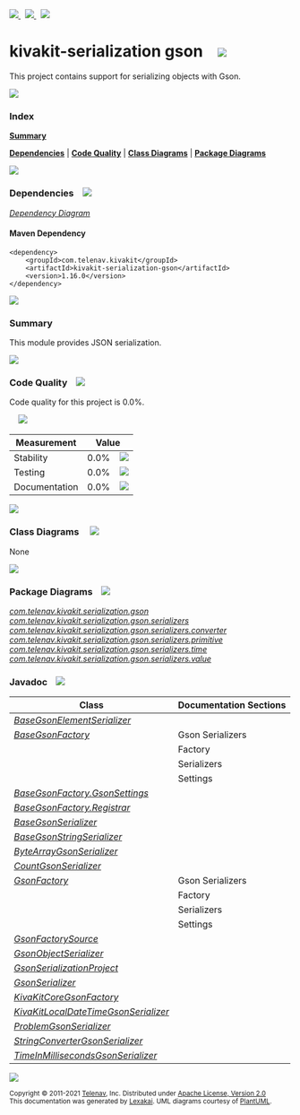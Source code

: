 [//]: # (start-user-text)

<a href="https://www.kivakit.org">
<img src="https://telenav.github.io/telenav-assets/images/icons/web-32.png" srcset="https://telenav.github.io/telenav-assets/images/icons/web-32-2x.png 2x"/>
</a>
&nbsp;
<a href="https://twitter.com/openkivakit">
<img src="https://telenav.github.io/telenav-assets/images/logos/twitter/twitter-32.png" srcset="https://telenav.github.io/telenav-assets/images/logos/twitter/twitter-32-2x.png 2x"/>
</a>
&nbsp;
<a href="https://kivakit.zulipchat.com">
<img src="https://telenav.github.io/telenav-assets/images/logos/zulip/zulip-32.png" srcset="https://telenav.github.io/telenav-assets/images/logos/zulip/zulip-32-2x.png 2x"/>
</a>

[//]: # (end-user-text)

# kivakit-serialization gson &nbsp;&nbsp; <img src="https://telenav.github.io/telenav-assets/images/icons/communicate-64.png" srcset="https://telenav.github.io/telenav-assets/images/icons/communicate-64-2x.png 2x"/>

This project contains support for serializing objects with Gson.

<img src="https://telenav.github.io/telenav-assets/images/separators/horizontal-line-512.png" srcset="https://telenav.github.io/telenav-assets/images/separators/horizontal-line-512-2x.png 2x"/>

### Index

[**Summary**](#summary)  

[**Dependencies**](#dependencies) | [**Code Quality**](#code-quality) | [**Class Diagrams**](#class-diagrams) | [**Package Diagrams**](#package-diagrams)

<img src="https://telenav.github.io/telenav-assets/images/separators/horizontal-line-512.png" srcset="https://telenav.github.io/telenav-assets/images/separators/horizontal-line-512-2x.png 2x"/>

### Dependencies <a name="dependencies"></a> &nbsp;&nbsp; <img src="https://telenav.github.io/telenav-assets/images/icons/dependencies-32.png" srcset="https://telenav.github.io/telenav-assets/images/icons/dependencies-32-2x.png 2x"/>

[*Dependency Diagram*](https://www.kivakit.org/1.16.0/lexakai/kivakit/kivakit-serialization/gson/documentation/diagrams/dependencies.svg)

#### Maven Dependency

    <dependency>
        <groupId>com.telenav.kivakit</groupId>
        <artifactId>kivakit-serialization-gson</artifactId>
        <version>1.16.0</version>
    </dependency>

<img src="https://telenav.github.io/telenav-assets/images/separators/horizontal-line-128.png" srcset="https://telenav.github.io/telenav-assets/images/separators/horizontal-line-128-2x.png 2x"/>

[//]: # (start-user-text)

### Summary <a name = "summary"></a>

This module provides JSON serialization.

[//]: # (end-user-text)

<img src="https://telenav.github.io/telenav-assets/images/separators/horizontal-line-128.png" srcset="https://telenav.github.io/telenav-assets/images/separators/horizontal-line-128-2x.png 2x"/>

### Code Quality <a name="code-quality"></a> &nbsp;&nbsp; <img src="https://telenav.github.io/telenav-assets/images/icons/ruler-32.png" srcset="https://telenav.github.io/telenav-assets/images/icons/ruler-32-2x.png 2x"/>

Code quality for this project is 0.0%.  
  
&nbsp; &nbsp; <img src="https://telenav.github.io/telenav-assets/images/meters/meter-0-96.png" srcset="https://telenav.github.io/telenav-assets/images/meters/meter-0-96-2x.png 2x"/>

| Measurement   | Value                    |
|---------------|--------------------------|
| Stability     | 0.0%&nbsp; &nbsp; <img src="https://telenav.github.io/telenav-assets/images/meters/meter-0-96.png" srcset="https://telenav.github.io/telenav-assets/images/meters/meter-0-96-2x.png 2x"/>     |
| Testing       | 0.0%&nbsp; &nbsp; <img src="https://telenav.github.io/telenav-assets/images/meters/meter-0-96.png" srcset="https://telenav.github.io/telenav-assets/images/meters/meter-0-96-2x.png 2x"/>       |
| Documentation | 0.0%&nbsp; &nbsp; <img src="https://telenav.github.io/telenav-assets/images/meters/meter-0-96.png" srcset="https://telenav.github.io/telenav-assets/images/meters/meter-0-96-2x.png 2x"/> |

<img src="https://telenav.github.io/telenav-assets/images/separators/horizontal-line-128.png" srcset="https://telenav.github.io/telenav-assets/images/separators/horizontal-line-128-2x.png 2x"/>

### Class Diagrams <a name="class-diagrams"></a> &nbsp; &nbsp; <img src="https://telenav.github.io/telenav-assets/images/icons/diagram-40.png" srcset="https://telenav.github.io/telenav-assets/images/icons/diagram-40-2x.png 2x"/>

None

<img src="https://telenav.github.io/telenav-assets/images/separators/horizontal-line-128.png" srcset="https://telenav.github.io/telenav-assets/images/separators/horizontal-line-128-2x.png 2x"/>

### Package Diagrams <a name="package-diagrams"></a> &nbsp;&nbsp; <img src="https://telenav.github.io/telenav-assets/images/icons/box-24.png" srcset="https://telenav.github.io/telenav-assets/images/icons/box-24-2x.png 2x"/>

[*com.telenav.kivakit.serialization.gson*](https://www.kivakit.org/1.16.0/lexakai/kivakit/kivakit-serialization/gson/documentation/diagrams/com.telenav.kivakit.serialization.gson.svg)  
[*com.telenav.kivakit.serialization.gson.serializers*](https://www.kivakit.org/1.16.0/lexakai/kivakit/kivakit-serialization/gson/documentation/diagrams/com.telenav.kivakit.serialization.gson.serializers.svg)  
[*com.telenav.kivakit.serialization.gson.serializers.converter*](https://www.kivakit.org/1.16.0/lexakai/kivakit/kivakit-serialization/gson/documentation/diagrams/com.telenav.kivakit.serialization.gson.serializers.converter.svg)  
[*com.telenav.kivakit.serialization.gson.serializers.primitive*](https://www.kivakit.org/1.16.0/lexakai/kivakit/kivakit-serialization/gson/documentation/diagrams/com.telenav.kivakit.serialization.gson.serializers.primitive.svg)  
[*com.telenav.kivakit.serialization.gson.serializers.time*](https://www.kivakit.org/1.16.0/lexakai/kivakit/kivakit-serialization/gson/documentation/diagrams/com.telenav.kivakit.serialization.gson.serializers.time.svg)  
[*com.telenav.kivakit.serialization.gson.serializers.value*](https://www.kivakit.org/1.16.0/lexakai/kivakit/kivakit-serialization/gson/documentation/diagrams/com.telenav.kivakit.serialization.gson.serializers.value.svg)

### Javadoc <a name="code-quality"></a> &nbsp;&nbsp; <img src="https://telenav.github.io/telenav-assets/images/icons/books-24.png" srcset="https://telenav.github.io/telenav-assets/images/icons/books-24-2x.png 2x"/>

| Class | Documentation Sections  |
|-------|-------------------------|
| [*BaseGsonElementSerializer*](https://www.kivakit.org/1.16.0/javadoc/kivakit/kivakit-serialization-gson/com/telenav/kivakit/serialization/gson/serializers/BaseGsonElementSerializer.html) |  |  
| [*BaseGsonFactory*](https://www.kivakit.org/1.16.0/javadoc/kivakit/kivakit-serialization-gson/com/telenav/kivakit/serialization/gson/BaseGsonFactory.html) | Gson Serializers |  
| | Factory |  
| | Serializers |  
| | Settings |  
| [*BaseGsonFactory.GsonSettings*](https://www.kivakit.org/1.16.0/javadoc/kivakit/kivakit-serialization-gson/com/telenav/kivakit/serialization/gson/BaseGsonFactory.GsonSettings.html) |  |  
| [*BaseGsonFactory.Registrar*](https://www.kivakit.org/1.16.0/javadoc/kivakit/kivakit-serialization-gson/com/telenav/kivakit/serialization/gson/BaseGsonFactory.Registrar.html) |  |  
| [*BaseGsonSerializer*](https://www.kivakit.org/1.16.0/javadoc/kivakit/kivakit-serialization-gson/com/telenav/kivakit/serialization/gson/serializers/BaseGsonSerializer.html) |  |  
| [*BaseGsonStringSerializer*](https://www.kivakit.org/1.16.0/javadoc/kivakit/kivakit-serialization-gson/com/telenav/kivakit/serialization/gson/serializers/BaseGsonStringSerializer.html) |  |  
| [*ByteArrayGsonSerializer*](https://www.kivakit.org/1.16.0/javadoc/kivakit/kivakit-serialization-gson/com/telenav/kivakit/serialization/gson/serializers/primitive/ByteArrayGsonSerializer.html) |  |  
| [*CountGsonSerializer*](https://www.kivakit.org/1.16.0/javadoc/kivakit/kivakit-serialization-gson/com/telenav/kivakit/serialization/gson/serializers/value/CountGsonSerializer.html) |  |  
| [*GsonFactory*](https://www.kivakit.org/1.16.0/javadoc/kivakit/kivakit-serialization-gson/com/telenav/kivakit/serialization/gson/GsonFactory.html) | Gson Serializers |  
| | Factory |  
| | Serializers |  
| | Settings |  
| [*GsonFactorySource*](https://www.kivakit.org/1.16.0/javadoc/kivakit/kivakit-serialization-gson/com/telenav/kivakit/serialization/gson/GsonFactorySource.html) |  |  
| [*GsonObjectSerializer*](https://www.kivakit.org/1.16.0/javadoc/kivakit/kivakit-serialization-gson/com/telenav/kivakit/serialization/gson/GsonObjectSerializer.html) |  |  
| [*GsonSerializationProject*](https://www.kivakit.org/1.16.0/javadoc/kivakit/kivakit-serialization-gson/com/telenav/kivakit/serialization/gson/GsonSerializationProject.html) |  |  
| [*GsonSerializer*](https://www.kivakit.org/1.16.0/javadoc/kivakit/kivakit-serialization-gson/com/telenav/kivakit/serialization/gson/serializers/GsonSerializer.html) |  |  
| [*KivaKitCoreGsonFactory*](https://www.kivakit.org/1.16.0/javadoc/kivakit/kivakit-serialization-gson/com/telenav/kivakit/serialization/gson/KivaKitCoreGsonFactory.html) |  |  
| [*KivaKitLocalDateTimeGsonSerializer*](https://www.kivakit.org/1.16.0/javadoc/kivakit/kivakit-serialization-gson/com/telenav/kivakit/serialization/gson/serializers/time/KivaKitLocalDateTimeGsonSerializer.html) |  |  
| [*ProblemGsonSerializer*](https://www.kivakit.org/1.16.0/javadoc/kivakit/kivakit-serialization-gson/com/telenav/kivakit/serialization/gson/serializers/value/ProblemGsonSerializer.html) |  |  
| [*StringConverterGsonSerializer*](https://www.kivakit.org/1.16.0/javadoc/kivakit/kivakit-serialization-gson/com/telenav/kivakit/serialization/gson/serializers/converter/StringConverterGsonSerializer.html) |  |  
| [*TimeInMillisecondsGsonSerializer*](https://www.kivakit.org/1.16.0/javadoc/kivakit/kivakit-serialization-gson/com/telenav/kivakit/serialization/gson/serializers/time/TimeInMillisecondsGsonSerializer.html) |  |  

[//]: # (start-user-text)



[//]: # (end-user-text)

<img src="https://telenav.github.io/telenav-assets/images/separators/horizontal-line-512.png" srcset="https://telenav.github.io/telenav-assets/images/separators/horizontal-line-512-2x.png 2x"/>

<sub>Copyright &#169; 2011-2021 [Telenav](https://telenav.com), Inc. Distributed under [Apache License, Version 2.0](LICENSE)</sub>  
<sub>This documentation was generated by [Lexakai](https://lexakai.org). UML diagrams courtesy of [PlantUML](https://plantuml.com).</sub>
